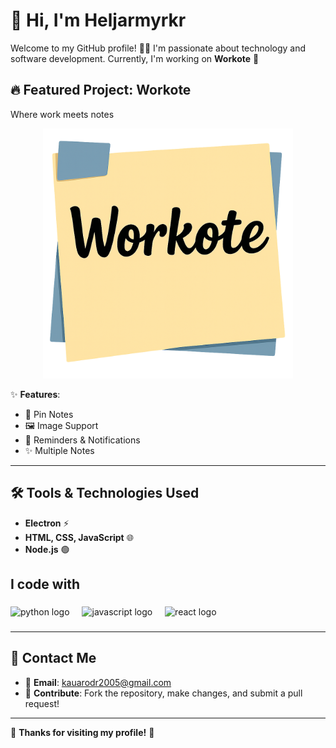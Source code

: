# 👋 Hi, I'm Heljarmyrkr

Welcome to my GitHub profile! 👨‍💻 I'm passionate about technology and software development. Currently, I'm working on **Workote** 🚀

## 🔥 Featured Project: **Workote**
Where work meets notes

<p align="center">
  <img src="logo.png" alt="Imagem" width="400">
</p>

✨ **Features**:
- 📌 Pin Notes
- 🖼️ Image Support
- 🔔 Reminders & Notifications
- ✨ Multiple Notes

---

## 🛠️ Tools & Technologies Used

- **Electron** ⚡
- **HTML, CSS, JavaScript** 🌐 
- **Node.js** 🟢 

<h2 align="left">I code with</h2>

###

<div align="left">
  <img src="https://cdn.jsdelivr.net/gh/devicons/devicon/icons/python/python-original.svg" height="45" alt="python logo"  />
  <img width="12" />
  <img src="https://cdn.jsdelivr.net/gh/devicons/devicon/icons/javascript/javascript-original.svg" height="40" alt="javascript logo"  />
  <img width="12" />
  <img src="https://cdn.jsdelivr.net/gh/devicons/devicon/icons/react/react-original.svg" height="40" alt="react logo"  />
  <img width="12" />
</div>

###

---

## 📧 Contact Me
- 📧 **Email**: [kauarodr2005@gmail.com](mailto:kauarodr2005@gmail.com)
- 🤝 **Contribute**: Fork the repository, make changes, and submit a pull request!

---

🌟 **Thanks for visiting my profile!** 🌟
